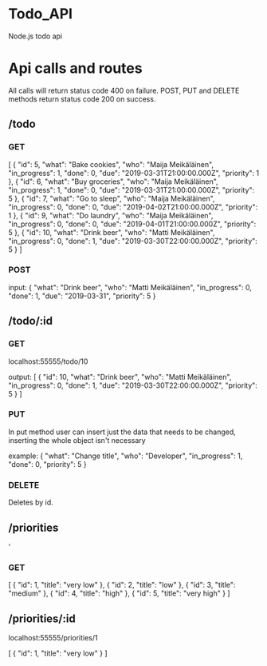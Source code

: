 # Todo_API
Node.js todo api

<h1>Api calls and routes</h1>
<p>All calls will return status code 400 on failure. POST, PUT and DELETE methods return status code 200 on success.</p>

<h2>/todo</h2>

<h3>GET</h3>

<p>[
    {
        "id": 5,
        "what": "Bake cookies",
        "who": "Maija Meikäläinen",
        "in_progress": 1,
        "done": 0,
        "due": "2019-03-31T21:00:00.000Z",
        "priority": 1
    },
    {
        "id": 6,
        "what": "Buy groceries",
        "who": "Maija Meikäläinen",
        "in_progress": 1,
        "done": 0,
        "due": "2019-03-31T21:00:00.000Z",
        "priority": 5
    },
    {
        "id": 7,
        "what": "Go to sleep",
        "who": "Maija Meikäläinen",
        "in_progress": 0,
        "done": 0,
        "due": "2019-04-02T21:00:00.000Z",
        "priority": 1
    },
    {
        "id": 9,
        "what": "Do laundry",
        "who": "Maija Meikäläinen",
        "in_progress": 0,
        "done": 0,
        "due": "2019-04-01T21:00:00.000Z",
        "priority": 5
    },
    {
        "id": 10,
        "what": "Drink beer",
        "who": "Matti Meikäläinen",
        "in_progress": 0,
        "done": 1,
        "due": "2019-03-30T22:00:00.000Z",
        "priority": 5
    }
]</p>

<h3>POST</h3>

<p>input:
    {
        "what": "Drink beer",
        "who": "Matti Meikäläinen",
        "in_progress": 0,
        "done": 1,
        "due": "2019-03-31",
        "priority": 5
    }
</p>
<h2>/todo/:id</h2>

<h3>GET</h3>
<p>localhost:55555/todo/10</p>
<p>output: [
    {
        "id": 10,
        "what": "Drink beer",
        "who": "Matti Meikäläinen",
        "in_progress": 0,
        "done": 1,
        "due": "2019-03-30T22:00:00.000Z",
        "priority": 5
    }
]</p>

<h3>PUT</h3>
<p>In put method user can insert just the data that needs to be changed, inserting the whole object isn't necessary</p>
<p>example:
    {
        "what": "Change title",
        "who": "Developer",
        "in_progress": 1,
        "done": 0,
        "priority": 5
    }
    </p>


<h3>DELETE</h3>
    <p>Deletes by id.</p>

<h2>/priorities</h2>'
<h3>GET</h3>
<p>[
    {
        "id": 1,
        "title": "very low"
    },
    {
        "id": 2,
        "title": "low"
    },
    {
        "id": 3,
        "title": "medium"
    },
    {
        "id": 4,
        "title": "high"
    },
    {
        "id": 5,
        "title": "very high"
    }
]</p>

<h2>/priorities/:id</h2>
<p>localhost:55555/priorities/1</p>
<p>[
    {
        "id": 1,
        "title": "very low"
    }
]</p>
